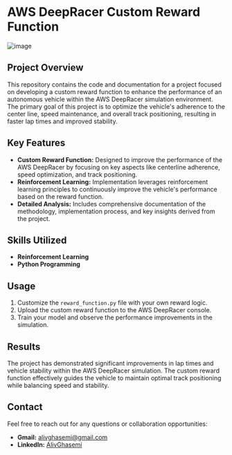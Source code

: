 # AWS DeepRacer Custom Reward Function
![image](https://github.com/user-attachments/assets/91eed978-5df9-4b09-933c-91210288c349)

## Project Overview
This repository contains the code and documentation for a project focused on developing a custom reward function to enhance the performance of an autonomous vehicle within the AWS DeepRacer simulation environment. The primary goal of this project is to optimize the vehicle's adherence to the center line, speed maintenance, and overall track positioning, resulting in faster lap times and improved stability.

## Key Features
- **Custom Reward Function:** Designed to improve the performance of the AWS DeepRacer by focusing on key aspects like centerline adherence, speed optimization, and track positioning.
- **Reinforcement Learning:** Implementation leverages reinforcement learning principles to continuously improve the vehicle's performance based on the reward function.
- **Detailed Analysis:** Includes comprehensive documentation of the methodology, implementation process, and key insights derived from the project.

## Skills Utilized
- **Reinforcement Learning**
- **Python Programming**


## Usage
1. Customize the `reward_function.py` file with your own reward logic.
2. Upload the custom reward function to the AWS DeepRacer console.
3. Train your model and observe the performance improvements in the simulation.

## Results
The project has demonstrated significant improvements in lap times and vehicle stability within the AWS DeepRacer simulation. The custom reward function effectively guides the vehicle to maintain optimal track positioning while balancing speed and stability.

## Contact
Feel free to reach out for any questions or collaboration opportunities:

- **Gmail:** alivghasemi@gmail.com
- **LinkedIn:** [AlivGhasemi](https://www.linkedin.com/in/alivghasemi/)


